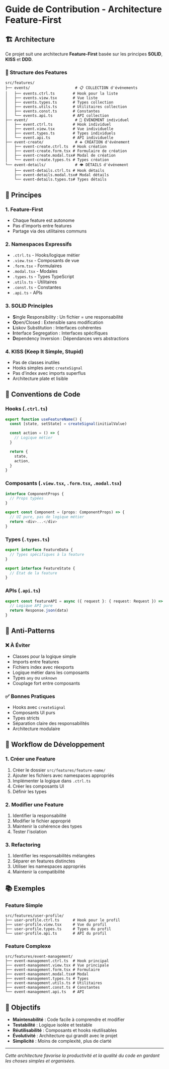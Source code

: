 # Guide de Contribution - Architecture Feature-First

## 🏗️ Architecture

Ce projet suit une architecture **Feature-First** basée sur les principes **SOLID**, **KISS** et **DDD**.

### 📁 Structure des Features

```
src/features/
├── events/                    # 📋 COLLECTION d'événements
│   ├── events.ctrl.ts        # Hook pour la liste
│   ├── events.view.tsx       # Vue liste
│   ├── events.types.ts       # Types collection
│   ├── events.utils.ts       # Utilitaires collection
│   ├── events.const.ts       # Constantes
│   └── events.api.ts         # API collection
├── event/                     # 🎯 ÉVÉNEMENT individuel
│   ├── event.ctrl.ts         # Hook individuel
│   ├── event.view.tsx        # Vue individuelle
│   ├── event.types.ts        # Types individuels
│   └── event.api.ts          # API individuelle
├── event-create/              # ➕ CRÉATION d'événement
│   ├── event-create.ctrl.ts  # Hook création
│   ├── event-create.form.tsx # Formulaire de création
│   ├── event-create.modal.tsx# Modal de création
│   └── event-create.types.ts # Types création
└── event-details/             # 👁️ DÉTAILS d'événement
    ├── event-details.ctrl.ts # Hook détails
    ├── event-details.modal.tsx# Modal détails
    └── event-details.types.ts# Types détails
```

## 🎯 Principes

### 1. **Feature-First**

- Chaque feature est autonome
- Pas d'imports entre features
- Partage via des utilitaires communs

### 2. **Namespaces Expressifs**

- `.ctrl.ts` - Hooks/logique métier
- `.view.tsx` - Composants de vue
- `.form.tsx` - Formulaires
- `.modal.tsx` - Modales
- `.types.ts` - Types TypeScript
- `.utils.ts` - Utilitaires
- `.const.ts` - Constantes
- `.api.ts` - APIs

### 3. **SOLID Principles**

- **S**ingle Responsibility : Un fichier = une responsabilité
- **O**pen/Closed : Extensible sans modification
- **L**iskov Substitution : Interfaces cohérentes
- **I**nterface Segregation : Interfaces spécifiques
- **D**ependency Inversion : Dépendances vers abstractions

### 4. **KISS (Keep It Simple, Stupid)**

- Pas de classes inutiles
- Hooks simples avec `createSignal`
- Pas d'index avec imports superflus
- Architecture plate et lisible

## 📝 Conventions de Code

### Hooks (`.ctrl.ts`)

```typescript
export function useFeatureName() {
  const [state, setState] = createSignal(initialValue)

  const action = () => {
    // Logique métier
  }

  return {
    state,
    action,
  }
}
```

### Composants (`.view.tsx`, `.form.tsx`, `.modal.tsx`)

```typescript
interface ComponentProps {
  // Props typées
}

export const Component = (props: ComponentProps) => {
  // UI pure, pas de logique métier
  return <div>...</div>
}
```

### Types (`.types.ts`)

```typescript
export interface FeatureData {
  // Types spécifiques à la feature
}

export interface FeatureState {
  // État de la feature
}
```

### APIs (`.api.ts`)

```typescript
export const featureAPI = async ({ request }: { request: Request }) => {
  // Logique API pure
  return Response.json(data)
}
```

## 🚫 Anti-Patterns

### ❌ À Éviter

- Classes pour la logique simple
- Imports entre features
- Fichiers index avec réexports
- Logique métier dans les composants
- Types `any` ou `unknown`
- Couplage fort entre composants

### ✅ Bonnes Pratiques

- Hooks avec `createSignal`
- Composants UI purs
- Types stricts
- Séparation claire des responsabilités
- Architecture modulaire

## 🔄 Workflow de Développement

### 1. Créer une Feature

1. Créer le dossier `src/features/feature-name/`
2. Ajouter les fichiers avec namespaces appropriés
3. Implémenter la logique dans `.ctrl.ts`
4. Créer les composants UI
5. Définir les types

### 2. Modifier une Feature

1. Identifier la responsabilité
2. Modifier le fichier approprié
3. Maintenir la cohérence des types
4. Tester l'isolation

### 3. Refactoring

1. Identifier les responsabilités mélangées
2. Séparer en features distinctes
3. Utiliser les namespaces appropriés
4. Maintenir la compatibilité

## 📚 Exemples

### Feature Simple

```
src/features/user-profile/
├── user-profile.ctrl.ts      # Hook pour le profil
├── user-profile.view.tsx     # Vue du profil
├── user-profile.types.ts     # Types du profil
└── user-profile.api.ts       # API du profil
```

### Feature Complexe

```
src/features/event-management/
├── event-management.ctrl.ts  # Hook principal
├── event-management.view.tsx # Vue principale
├── event-management.form.tsx # Formulaire
├── event-management.modal.tsx# Modal
├── event-management.types.ts # Types
├── event-management.utils.ts # Utilitaires
├── event-management.const.ts # Constantes
└── event-management.api.ts   # API
```

## 🎯 Objectifs

- **Maintenabilité** : Code facile à comprendre et modifier
- **Testabilité** : Logique isolée et testable
- **Réutilisabilité** : Composants et hooks réutilisables
- **Évolutivité** : Architecture qui grandit avec le projet
- **Simplicité** : Moins de complexité, plus de clarté

---

_Cette architecture favorise la productivité et la qualité du code en gardant les choses simples et organisées._

